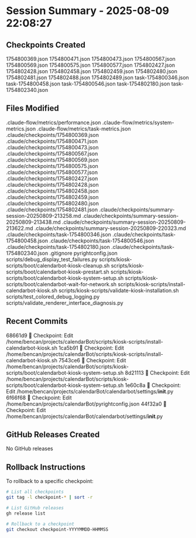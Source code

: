 # Session Summary - 2025-08-09 22:08:27

## Checkpoints Created
1754800369.json
1754800471.json
1754800473.json
1754800567.json
1754800569.json
1754800575.json
1754800577.json
1754802427.json
1754802428.json
1754802458.json
1754802459.json
1754802480.json
1754802481.json
1754802488.json
1754802489.json
task-1754800346.json
task-1754800458.json
task-1754800546.json
task-1754802180.json
task-1754802340.json

## Files Modified
.claude-flow/metrics/performance.json
.claude-flow/metrics/system-metrics.json
.claude-flow/metrics/task-metrics.json
.claude/checkpoints/1754800369.json
.claude/checkpoints/1754800471.json
.claude/checkpoints/1754800473.json
.claude/checkpoints/1754800567.json
.claude/checkpoints/1754800569.json
.claude/checkpoints/1754800575.json
.claude/checkpoints/1754800577.json
.claude/checkpoints/1754802427.json
.claude/checkpoints/1754802428.json
.claude/checkpoints/1754802458.json
.claude/checkpoints/1754802459.json
.claude/checkpoints/1754802480.json
.claude/checkpoints/1754802481.json
.claude/checkpoints/summary-session-20250809-213258.md
.claude/checkpoints/summary-session-20250809-213438.md
.claude/checkpoints/summary-session-20250809-213622.md
.claude/checkpoints/summary-session-20250809-220323.md
.claude/checkpoints/task-1754800346.json
.claude/checkpoints/task-1754800458.json
.claude/checkpoints/task-1754800546.json
.claude/checkpoints/task-1754802180.json
.claude/checkpoints/task-1754802340.json
.gitignore
pyrightconfig.json
scripts/debug_display_test_failures.py
scripts/kiosk-scripts/boot/calendarbot-kiosk-cleanup.sh
scripts/kiosk-scripts/boot/calendarbot-kiosk-prestart.sh
scripts/kiosk-scripts/boot/calendarbot-kiosk-system-setup.sh
scripts/kiosk-scripts/boot/calendarbot-wait-for-network.sh
scripts/kiosk-scripts/install-calendarbot-kiosk.sh
scripts/kiosk-scripts/validate-kiosk-installation.sh
scripts/test_colored_debug_logging.py
scripts/validate_renderer_interface_diagnosis.py

## Recent Commits
68661d9 🔖 Checkpoint: Edit /home/bencan/projects/calendarBot/scripts/kiosk-scripts/install-calendarbot-kiosk.sh
1ca5b91 🔖 Checkpoint: Edit /home/bencan/projects/calendarBot/scripts/kiosk-scripts/install-calendarbot-kiosk.sh
7543ce6 🔖 Checkpoint: Edit /home/bencan/projects/calendarBot/scripts/kiosk-scripts/boot/calendarbot-kiosk-system-setup.sh
8d21113 🔖 Checkpoint: Edit /home/bencan/projects/calendarBot/scripts/kiosk-scripts/boot/calendarbot-kiosk-system-setup.sh
1e60c8a 🔖 Checkpoint: Edit /home/bencan/projects/calendarBot/calendarbot/settings/__init__.py
6f66f68 🔖 Checkpoint: Edit /home/bencan/projects/calendarBot/pyrightconfig.json
44f32a0 🔖 Checkpoint: Edit /home/bencan/projects/calendarBot/calendarbot/settings/__init__.py

## GitHub Releases Created
No GitHub releases

## Rollback Instructions
To rollback to a specific checkpoint:
```bash
# List all checkpoints
git tag -l checkpoint-* | sort -r

# List GitHub releases
gh release list

# Rollback to a checkpoint
git checkout checkpoint-YYYYMMDD-HHMMSS
```
